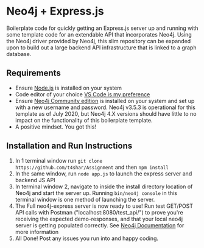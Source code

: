# Neo4j + Express.js 
Boilerplate code for quickly getting an Express.js server up and running with some template code for an extendable API that incorporates Neo4j. Using the Neo4j driver provided by Neo4j, this slim repository can be expanded upon to build out a large backend API infrastructure that is linked to a graph database. 

## Requirements
- Ensure [Node.js](https://nodejs.org/en/) is installed on your system
- Code editor of your choice [VS Code is my preference](https://code.visualstudio.com/)
- Ensure [Neo4j Community edition](https://neo4j.com/download-center/) is installed on your system and set up with a new username and password. Neo4j v3.5.3 is operational for this template as of July 2020, but Neo4j 4.X versions should have little to no impact on the functionality of this boilerplate template. 
- A positive mindset. You got this!

## Installation and Run Instructions
1. In 1 terminal window run ``git clone https://github.com/t4shar/Assignment`` and then ``npm install``
2. In the same window, run ``node app.js`` to launch the express server and backend JS API
3. In terminal window 2, navigate to inside the install directory location of Neo4j and start the server up. Running ``bin/neo4j console`` in this terminal window is one method of launching the server.
4. The Full neo4j-express server is now ready to use! Run test GET/POST API calls with Postman ("localhost:8080/test_api/") to prove you're receiving the expected demo-responses, and that your local neo4j server is getting populated correctly. See [Neo4j Documentation](https://neo4j.com/docs/) for more information
5. All Done! Post any issues you run into and happy coding. 
